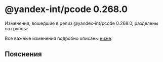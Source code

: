 # @yandex-int/pcode 0.268.0

<!-- ЧЕЛОВЕЧЕСКОЕ ВСТУПЛЕНИЕ -->

Изменения, вошедшие в релиз @yandex-int/pcode 0.268.0, разделены на группы:

Все важные изменения подробно описаны [ниже](#Пояснения).

## Пояснения

